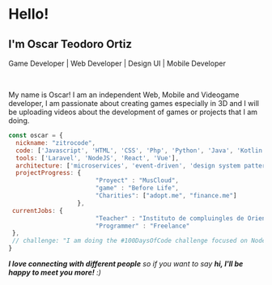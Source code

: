 <h1>Hello!</h1>
<h2>I'm Oscar Teodoro Ortiz</h2>
<p>Game Developer | Web Developer | Design UI | Mobile Developer</p>
</br>
<p>My name is Oscar! I am an independent Web, Mobile and Videogame developer, 
 I am passionate about creating games especially in 3D and I will be uploading videos about the development 
 of games or projects that I am doing.</p>

```javascript
const oscar = {
  nickname: "zitrocode",
  code: ['Javascript', 'HTML', 'CSS', 'Php', 'Python', 'Java', 'Kotlin', 'C++'],
  tools: ['Laravel', 'NodeJS', 'React', 'Vue'],
  architecture: ['microservices', 'event-driven', 'design system pattern'],
  projectProgress: {
                        "Proyect" : "MusCloud",
                        "game" : "Before Life",
                        "Charities": ["adopt.me", "finance.me"]
                   },
 currentJobs: {
                        "Teacher" : "Instituto de compluingles de Oriente",
                        "Programmer" : "Freelance"
 },
 // challenge: "I am doing the #100DaysOfCode challenge focused on NodeJS and Javascript"
}
```
<em><b>I love connecting with different people</b> so if you want to say <b>hi, I'll be happy to meet you more!</b> :)</em>
